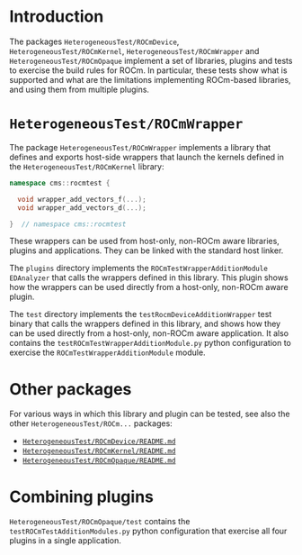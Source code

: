 # Introduction

The packages `HeterogeneousTest/ROCmDevice`, `HeterogeneousTest/ROCmKernel`,
`HeterogeneousTest/ROCmWrapper` and `HeterogeneousTest/ROCmOpaque` implement a set of libraries,
plugins and tests to exercise the build rules for ROCm.
In particular, these tests show what is supported and what are the limitations implementing
ROCm-based libraries, and using them from multiple plugins.


# `HeterogeneousTest/ROCmWrapper`

The package `HeterogeneousTest/ROCmWrapper` implements a library that defines and exports host-side
wrappers that launch the kernels defined in the `HeterogeneousTest/ROCmKernel` library:
```c++
namespace cms::rocmtest {

  void wrapper_add_vectors_f(...);
  void wrapper_add_vectors_d(...);

}  // namespace cms::rocmtest
```
These wrappers can be used from host-only, non-ROCm aware libraries, plugins and applications. They
can be linked with the standard host linker.

The `plugins` directory implements the `ROCmTestWrapperAdditionModule` `EDAnalyzer` that calls the
wrappers defined in this library. This plugin shows how the wrappers can be used directly from a
host-only, non-ROCm aware plugin.

The `test` directory implements the `testRocmDeviceAdditionWrapper` test binary that calls the
wrappers defined in this library, and shows how they can be used directly from a host-only, non-ROCm
aware application.
It also contains the `testROCmTestWrapperAdditionModule.py` python configuration to exercise the
`ROCmTestWrapperAdditionModule` module.


# Other packages

For various ways in which this library and plugin can be tested, see also the other
`HeterogeneousTest/ROCm...` packages:
  - [`HeterogeneousTest/ROCmDevice/README.md`](../../HeterogeneousTest/ROCmDevice/README.md)
  - [`HeterogeneousTest/ROCmKernel/README.md`](../../HeterogeneousTest/ROCmKernel/README.md)
  - [`HeterogeneousTest/ROCmOpaque/README.md`](../../HeterogeneousTest/ROCmOpaque/README.md)


# Combining plugins

`HeterogeneousTest/ROCmOpaque/test` contains the `testROCmTestAdditionModules.py` python
configuration that exercise all four plugins in a single application.
